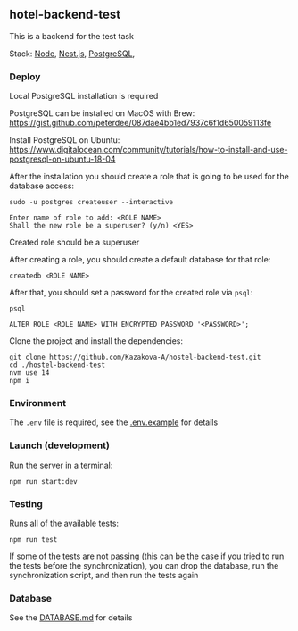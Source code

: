 ## hotel-backend-test

This is a backend for the test task

Stack: [Node](https://nodejs.org/en/), [Nest.js](https://nestjs.com/), [PostgreSQL](https://www.postgresql.org/), 

### Deploy

Local PostgreSQL installation is required

PostgreSQL can be installed on MacOS with Brew:
https://gist.github.com/peterdee/087dae4bb1ed7937c6f1d650059113fe

Install PostgreSQL on Ubuntu:
https://www.digitalocean.com/community/tutorials/how-to-install-and-use-postgresql-on-ubuntu-18-04

After the installation you should create a role that is going to be used for the database access:

```shell script
sudo -u postgres createuser --interactive

Enter name of role to add: <ROLE NAME>
Shall the new role be a superuser? (y/n) <YES>
```

Created role should be a superuser

After creating a role, you should create a default database for that role:

```shell script
createdb <ROLE NAME>
```

After that, you should set a password for the created role via `psql`:

```shell script
psql

ALTER ROLE <ROLE NAME> WITH ENCRYPTED PASSWORD '<PASSWORD>';
```

Clone the project and install the dependencies:

```shell script
git clone https://github.com/Kazakova-A/hostel-backend-test.git
cd ./hostel-backend-test
nvm use 14
npm i
```

### Environment

The `.env` file is required, see the [.env.example](.env.example) for details

### Launch (development)
Run the server in a terminal:

```shell script
npm run start:dev
```

### Testing

Runs all of the available tests:

```shell script
npm run test
```
If some of the tests are not passing (this can be the case if you tried to run the tests before the synchronization), you can drop the database, run the synchronization script, and then run the tests again

### Database

See the [DATABASE.md](DATABASE.md) for details
